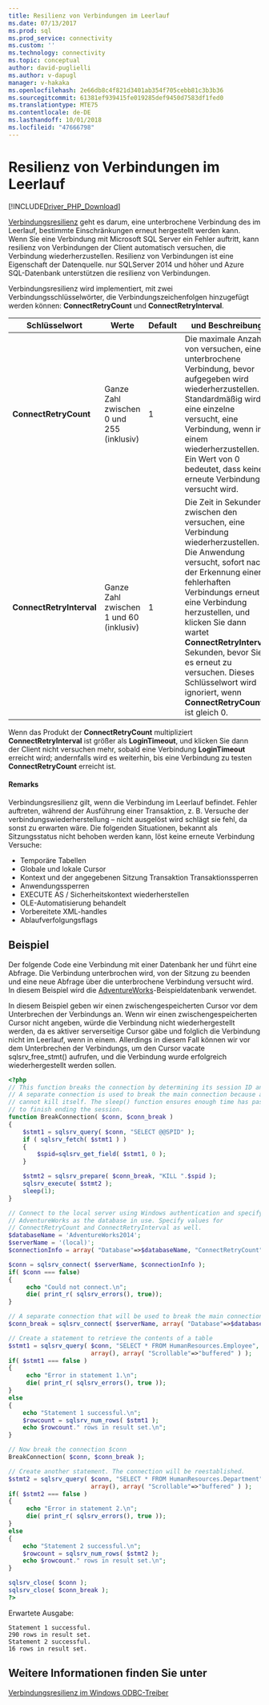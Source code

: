 ```yaml
---
title: Resilienz von Verbindungen im Leerlauf
ms.date: 07/13/2017
ms.prod: sql
ms.prod_service: connectivity
ms.custom: ''
ms.technology: connectivity
ms.topic: conceptual
author: david-puglielli
ms.author: v-dapugl
manager: v-hakaka
ms.openlocfilehash: 2e66db8c4f821d3401ab354f705cebb81c3b3b36
ms.sourcegitcommit: 61381ef939415fe019285def9450d7583df1fed0
ms.translationtype: MTE75
ms.contentlocale: de-DE
ms.lasthandoff: 10/01/2018
ms.locfileid: "47666798"
---
```

# <a name="idle-connection-resiliency"></a>Resilienz von Verbindungen im Leerlauf
[!INCLUDE[Driver_PHP_Download](../../includes/driver_php_download.md)]

[Verbindungsresilienz](https://msdn.microsoft.com/library/dn632678.aspx) geht es darum, eine unterbrochene Verbindung des im Leerlauf, bestimmte Einschränkungen erneut hergestellt werden kann. Wenn Sie eine Verbindung mit Microsoft SQL Server ein Fehler auftritt, kann resilienz von Verbindungen der Client automatisch versuchen, die Verbindung wiederherzustellen. Resilienz von Verbindungen ist eine Eigenschaft der Datenquelle. nur SQLServer 2014 und höher und Azure SQL-Datenbank unterstützen die resilienz von Verbindungen.

Verbindungsresilienz wird implementiert, mit zwei Verbindungsschlüsselwörter, die Verbindungszeichenfolgen hinzugefügt werden können: **ConnectRetryCount** und **ConnectRetryInterval**.

|Schlüsselwort|Werte|Default|und Beschreibung|
|-|-|-|-|
|**ConnectRetryCount**| Ganze Zahl zwischen 0 und 255 (inklusiv)|1|Die maximale Anzahl von versuchen, eine unterbrochene Verbindung, bevor aufgegeben wird wiederherzustellen. Standardmäßig wird eine einzelne versucht, eine Verbindung, wenn in einem wiederherzustellen. Ein Wert von 0 bedeutet, dass keine erneute Verbindung versucht wird.|
|**ConnectRetryInterval**| Ganze Zahl zwischen 1 und 60 (inklusiv)|1| Die Zeit in Sekunden zwischen den versuchen, eine Verbindung wiederherzustellen. Die Anwendung versucht, sofort nach der Erkennung einer fehlerhaften Verbindungs erneut eine Verbindung herzustellen, und klicken Sie dann wartet **ConnectRetryInterval** Sekunden, bevor Sie es erneut zu versuchen. Dieses Schlüsselwort wird ignoriert, wenn **ConnectRetryCount** ist gleich 0.

Wenn das Produkt der **ConnectRetryCount** multipliziert **ConnectRetryInterval** ist größer als **LoginTimeout**, und klicken Sie dann der Client nicht versuchen mehr, sobald eine Verbindung  **LoginTimeout** erreicht wird; andernfalls wird es weiterhin, bis eine Verbindung zu testen **ConnectRetryCount** erreicht ist.

#### <a name="remarks"></a>Remarks

Verbindungsresilienz gilt, wenn die Verbindung im Leerlauf befindet. Fehler auftreten, während der Ausführung einer Transaktion, z. B. Versuche der verbindungswiederherstellung – nicht ausgelöst wird schlägt sie fehl, da sonst zu erwarten wäre. Die folgenden Situationen, bekannt als Sitzungsstatus nicht behoben werden kann, löst keine erneute Verbindung Versuche:

* Temporäre Tabellen 
* Globale und lokale Cursor
* Kontext und der angegebenen Sitzung Transaktion Transaktionssperren
* Anwendungssperren
* EXECUTE AS / Sicherheitskontext wiederherstellen
* OLE-Automatisierung behandelt
* Vorbereitete XML-handles
* Ablaufverfolgungsflags

## <a name="example"></a>Beispiel

Der folgende Code eine Verbindung mit einer Datenbank her und führt eine Abfrage. Die Verbindung unterbrochen wird, von der Sitzung zu beenden und eine neue Abfrage über die unterbrochene Verbindung versucht wird. In diesem Beispiel wird die [AdventureWorks](https://msdn.microsoft.com/library/ms124501%28v=sql.100%29.aspx)-Beispieldatenbank verwendet.

In diesem Beispiel geben wir einen zwischengespeicherten Cursor vor dem Unterbrechen der Verbindungs an. Wenn wir einen zwischengespeicherten Cursor nicht angeben, würde die Verbindung nicht wiederhergestellt werden, da es aktiver serverseitige Cursor gäbe und folglich die Verbindung nicht im Leerlauf, wenn in einem. Allerdings in diesem Fall können wir vor dem Unterbrechen der Verbindungs, um den Cursor vacate sqlsrv_free_stmt() aufrufen, und die Verbindung wurde erfolgreich wiederhergestellt werden sollen.

```php
<?php
// This function breaks the connection by determining its session ID and killing it.
// A separate connection is used to break the main connection because a session
// cannot kill itself. The sleep() function ensures enough time has passed for KILL
// to finish ending the session.
function BreakConnection( $conn, $conn_break )
{
    $stmt1 = sqlsrv_query( $conn, "SELECT @@SPID" );
    if ( sqlsrv_fetch( $stmt1 ) )
    {
        $spid=sqlsrv_get_field( $stmt1, 0 );
    }

    $stmt2 = sqlsrv_prepare( $conn_break, "KILL ".$spid );
    sqlsrv_execute( $stmt2 );
    sleep(1);
}

// Connect to the local server using Windows authentication and specify
// AdventureWorks as the database in use. Specify values for
// ConnectRetryCount and ConnectRetryInterval as well.
$databaseName = 'AdventureWorks2014';
$serverName = '(local)';
$connectionInfo = array( "Database"=>$databaseName, "ConnectRetryCount"=>10, "ConnectRetryInterval"=>10 );

$conn = sqlsrv_connect( $serverName, $connectionInfo );
if( $conn === false)  
{  
     echo "Could not connect.\n";  
     die( print_r( sqlsrv_errors(), true));  
}

// A separate connection that will be used to break the main connection $conn
$conn_break = sqlsrv_connect( $serverName, array( "Database"=>$databaseName) );

// Create a statement to retrieve the contents of a table
$stmt1 = sqlsrv_query( $conn, "SELECT * FROM HumanResources.Employee",
                       array(), array( "Scrollable"=>"buffered" ) );
if( $stmt1 === false )
{
     echo "Error in statement 1.\n";
     die( print_r( sqlsrv_errors(), true ));
}
else
{
    echo "Statement 1 successful.\n";
    $rowcount = sqlsrv_num_rows( $stmt1 );
    echo $rowcount." rows in result set.\n";
}

// Now break the connection $conn
BreakConnection( $conn, $conn_break );

// Create another statement. The connection will be reestablished.
$stmt2 = sqlsrv_query( $conn, "SELECT * FROM HumanResources.Department",
                       array(), array( "Scrollable"=>"buffered" ) );
if( $stmt2 === false )
{
     echo "Error in statement 2.\n";
     die( print_r( sqlsrv_errors(), true ));
}
else
{
    echo "Statement 2 successful.\n";
    $rowcount = sqlsrv_num_rows( $stmt2 );
    echo $rowcount." rows in result set.\n";
}

sqlsrv_close( $conn );
sqlsrv_close( $conn_break );
?>
```
Erwartete Ausgabe:
```
Statement 1 successful.
290 rows in result set.
Statement 2 successful.
16 rows in result set.
```

## <a name="see-also"></a>Weitere Informationen finden Sie unter
[Verbindungsresilienz im Windows ODBC-Treiber](https://docs.microsoft.com/en-us/sql/connect/odbc/windows/connection-resiliency-in-the-windows-odbc-driver)
